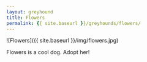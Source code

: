 ```yaml
---
layout: greyhound
title: Flowers
permalink: {{ site.baseurl }}/greyhounds/flowers/
---
```


![Flowers]({{ site.baseurl }}/img/flowers.jpg)

Flowers is a cool dog.  Adopt her!
